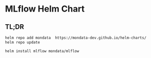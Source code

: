 # MLflow Helm Chart

## TL;DR

```bash
helm repo add mondata  https://mondata-dev.github.io/helm-charts/
helm repo update

helm install mlflow mondata/mlflow
```
